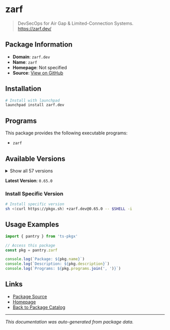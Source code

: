 # zarf

> DevSecOps for Air Gap & Limited-Connection Systems. https://zarf.dev/

## Package Information

- **Domain**: `zarf.dev`
- **Name**: `zarf`
- **Homepage**: Not specified
- **Source**: [View on GitHub](https://github.com/pkgxdev/pantry/tree/main/projects/zarf.dev/package.yml)

## Installation

```bash
# Install with launchpad
launchpad install zarf.dev
```

## Programs

This package provides the following executable programs:

- `zarf`

## Available Versions

<details>
<summary>Show all 57 versions</summary>

- `0.65.0`, `0.64.0`, `0.63.0`, `0.62.0`, `0.61.2`
- `0.61.1`, `0.61.0`, `0.60.0`, `0.59.0`, `0.58.0`
- `0.57.0`, `0.56.0`, `0.55.6`, `0.55.5`, `0.55.4`
- `0.55.2`, `0.55.1`, `0.54.0`, `0.53.0`, `0.52.1`
- `0.52.0`, `0.51.0`, `0.50.0`, `0.49.1`, `0.49.0`
- `0.48.1`, `0.48.0`, `0.47.0`, `0.46.0`, `0.45.0`
- `0.44.0`, `0.43.1`, `0.43.0`, `0.42.2`, `0.42.1`
- `0.42.0`, `0.41.0`, `0.40.1`, `0.39.0`, `0.38.3`
- `0.38.2`, `0.38.1`, `0.38.0`, `0.37.0`, `0.36.1`
- `0.36.0`, `0.35.0`, `0.34.0`, `0.33.2`, `0.33.1`
- `0.33.0`, `0.32.6`, `0.32.5`, `0.32.4`, `0.32.3`
- `0.32.2`, `0.32.1`

</details>

**Latest Version**: `0.65.0`

### Install Specific Version

```bash
# Install specific version
sh <(curl https://pkgx.sh) +zarf.dev@0.65.0 -- $SHELL -i
```

## Usage Examples

```typescript
import { pantry } from 'ts-pkgx'

// Access this package
const pkg = pantry.zarf

console.log(`Package: ${pkg.name}`)
console.log(`Description: ${pkg.description}`)
console.log(`Programs: ${pkg.programs.join(', ')}`)
```

## Links

- [Package Source](https://github.com/pkgxdev/pantry/tree/main/projects/zarf.dev/package.yml)
- [Homepage](#)
- [Back to Package Catalog](../../package-catalog.md)

---

*This documentation was auto-generated from package data.*
